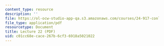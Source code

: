 ```yaml
---
content_type: resource
description: ''
file: https://ol-ocw-studio-app-qa.s3.amazonaws.com/courses/24-917-conlangs-how-to-construct-a-language-fall-2018/c01cc68ecace267b6cf36918a5021022_MIT24_917f18_lec22_colors_etc.pdf
file_type: application/pdf
resourcetype: Document
title: Lecture 22 (PDF)
uid: c01cc68e-cace-267b-6cf3-6918a5021022
---
```

